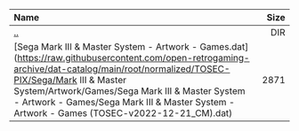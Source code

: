|Name|Size|
|:---|---:|
|[..](../index.html)|DIR|
|[Sega Mark III & Master System - Artwork - Games.dat](https://raw.githubusercontent.com/open-retrogaming-archive/dat-catalog/main/root/normalized/TOSEC-PIX/Sega/Mark III & Master System/Artwork/Games/Sega Mark III & Master System - Artwork - Games/Sega Mark III & Master System - Artwork - Games (TOSEC-v2022-12-21_CM).dat)|2871|
